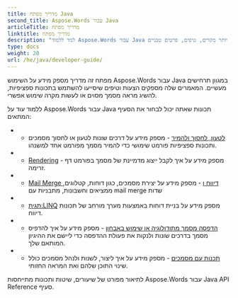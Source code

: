 ```yaml
---
title: מדריך מפתח Java
second_title: Aspose.Words עבור Java
articleTitle: מדריך מפתח
linktitle: מדריך מפתח
description: "למד ללמוד Aspose.Words עבור Java מדריך מפתח כדי לקבל יותר מקרים, טיפים, פרטים טכניים."
type: docs
weight: 20
url: /he/java/developer-guide/
---
```


מפתח זה מדריך מספק מידע על השימוש Aspose.Words עבור Java במגוון תרחישים מעשיים. המאמרים שלה מספקים הצעות וטיפים שיסייעו להשתמש בתכונות ספציפיות, להשיג מראה מסמך מסוים או לעשות מקרה שימוש אפשרי.

ללמוד עוד על Aspose.Words עבור Java תכונות שאתה יכול לבחור את הסעיף המתאים:

- - [לטעון, לחסוך ולהמיר](/words/he/java/loading-saving-and-converting/) - מספק מידע על דרכים שונות לטעון או לחסוך מסמכים ותכונות ספציפיות פורמט שימושי כדי להמיר מסמך מפורמט אחד למשנהו.
- - [Rendering](/words/he/java/rendering/) - מספק מידע על איך לקבל ייצוג מדמיינת של מסמך בפורמט דף זרימה.
- - [Mail Merge דיווח ו](https://docs.aspose.com/words/java/mail-merge-and-reporting/) - מספק מידע על יצירת מסמכים, כגון דוחות, קטלוגים, ממציאים וחשבונות, מתבניות עם mail merge שדות
- - [תגית:LINQ](https://docs.aspose.com/words/java/linq-reporting-engine/) מספק מידע על בניית דוחות באמצעות מערך מורחב של תכונות דיווח.
- - [הדפסה מסמך מתודולוגיה או שימוש באבחון](/words/he/java/print-a-document-programmatically-or-using-dialogs/) - מספק מידע על איך להדפיס מסמך בדרכים שונות ולנקות את פעולת ההדפסה כדי ליישם את ההיגיון המותאם שלך.
- - [תכנות עם מסמכים](/words/he/java/programming-with-documents/) - מספק מידע על איך ליצור, לשנות ולנהל מסמכים כולל שינוי התוכן שלהם ואת המראה החזותי.

לתיאור מפורט של שיעורים, שיטות ותכונות מתייחסות Aspose.Words עבור Java API Reference סעיף.
